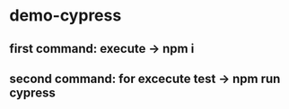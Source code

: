 # demo-cypress

## first command: execute -> npm i
## second command: for excecute test -> npm run cypress
